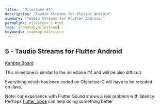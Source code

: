 ```yaml
---
title:  "Milestone #5"
description: "Taudio Streams for Flutter Android"
summary: "Taudio Streams for Flutter Android."
permalink: milestone_5.html
tags: [roadmap,milestone]
keywords: roadmap,milestone
---
```


## 5 - Taudio Streams for Flutter Android

[Kanban Board](https://github.com/Canardoux/taudio/projects/6)

This milestone is similar to the milestone #4 and will be also difficult.

Everything which has been coded on Objective-C will have to be recoded on Java.

Note: our experience with Flutter Sound shows a real problem with latency.
Perhaps [flutter_oboe](https://pub.dev/packages/oboe) can help doing something better

